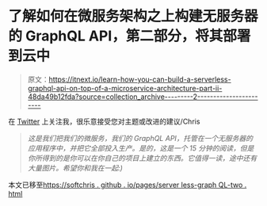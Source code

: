# 了解如何在微服务架构之上构建无服务器的 GraphQL API，第二部分，将其部署到云中

> 原文：<https://itnext.io/learn-how-you-can-build-a-serverless-graphql-api-on-top-of-a-microservice-architecture-part-ii-48da49b12fda?source=collection_archive---------2----------------------->

在 [Twitter](https://twitter.com/chris_noring) 上关注我，很乐意接受您对主题或改进的建议/Chris

> *这是我们把我们的微服务，我们的 GraphQL API，托管在一个无服务器的应用程序中，并把它全部投入生产。是的，这是一个 15 分钟的阅读，但是你所得到的是你可以在你自己的项目上建立的东西。它值得一读，途中还有大量图片。希望你和我在一起:)*

本文已移至[https://softchris . github . io/pages/server less-graph QL-two . html](https://softchris.github.io/pages/serverless-graphql-two.html)